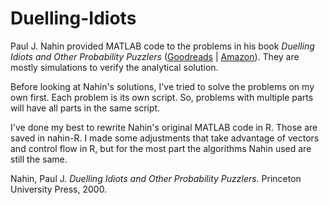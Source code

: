 # Duelling-Idiots

Paul J. Nahin provided MATLAB code to the problems in his book
*Duelling Idiots and Other Probability Puzzlers* 
([Goodreads](https://www.goodreads.com/book/show/712526.Duelling_Idiots_and_Other_Probability_Puzzlers) | 
[Amazon](http://a.co/gBvAOpo)). 
They are mostly simulations to verify the analytical solution.

Before looking at Nahin's solutions, I've tried to solve the problems on my own first. 
Each problem is its own script. So, problems with multiple parts will have all parts in the same script.

I've done my best to rewrite Nahin's original MATLAB code in R.
Those are saved in nahin-R. I made some adjustments that take advantage of
vectors and control flow in R, but for the most part the algorithms Nahin used
are still the same.

Nahin, Paul J. *Duelling Idiots and Other Probability Puzzlers*. Princeton University Press, 2000.
